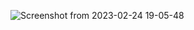 ![Screenshot from 2023-02-24 19-05-48](https://user-images.githubusercontent.com/90716908/221327471-6d8b582e-cc83-4872-8a1f-e495cf120e17.png)
